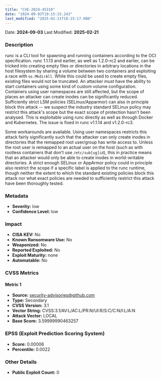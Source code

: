 ```yaml
---
title: "CVE-2024-45310"
date: "2024-09-03T19:15:15.243"
last_modified: "2025-02-21T18:15:17.080"
---
```




Date: **2024-09-03** Last Modified: **2025-02-21**

### Description  
runc is a CLI tool for spawning and running containers according to the OCI specification. runc 1.1.13 and earlier, as well as 1.2.0-rc2 and earlier, can be tricked into creating empty files or directories in arbitrary locations in the host filesystem by sharing a volume between two containers and exploiting a race with `os.MkdirAll`. While this could be used to create empty files, existing files would not be truncated. An attacker must have the ability to start containers using some kind of custom volume configuration. Containers using user namespaces are still affected, but the scope of places an attacker can create inodes can be significantly reduced. Sufficiently strict LSM policies (SELinux/Apparmor) can also in principle block this attack -- we suspect the industry standard SELinux policy may restrict this attack's scope but the exact scope of protection hasn't been analysed. This is exploitable using runc directly as well as through Docker and Kubernetes. The issue is fixed in runc v1.1.14 and v1.2.0-rc3.

Some workarounds are available. Using user namespaces restricts this attack fairly significantly such that the attacker can only create inodes in directories that the remapped root user/group has write access to. Unless the root user is remapped to an actual
user on the host (such as with rootless containers that don't use `/etc/sub[ug]id`), this in practice means that an attacker would only be able to create inodes in world-writable directories. A strict enough SELinux or AppArmor policy could in principle also restrict the scope if a specific label is applied to the runc runtime, though neither the extent to which the standard existing policies block this attack nor what exact policies are needed to sufficiently restrict this attack have been thoroughly tested.

### Metadata  
- **Severity:** low
- **Confidence Level:** low

### Impact  
- **CISA KEV:** No
- **Known Ransomware Use:** No
- **Weaponized:** No
- **Reported Exploited:** No
- **Exploit Maturity:** none
- **Automatable:** No

### CVSS Metrics  

#### Metric 1
- **Source:** security-advisories@github.com
- **Type:** Secondary
- **CVSS Version:** 3.1
- **Vector String:** CVSS:3.1/AV:L/AC:L/PR:N/UI:R/S:C/C:N/I:L/A:N
- **Attack Vector:** LOCAL
- **Base Score:** 3.59999990463257


### EPSS (Exploit Prediction Scoring System)  
- **Score:** 0.00006
- **Percentile:** 0.0022

### Other Details  
- **Public Exploit Count:** 0
